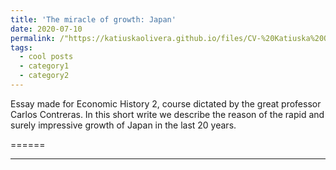 ```yaml
---
title: 'The miracle of growth: Japan'
date: 2020-07-10
permalink: /"https://katiuskaolivera.github.io/files/CV-%20Katiuska%20Olivera%20Quevedo.pdf"/
tags:
  - cool posts
  - category1
  - category2
---
```


Essay made for Economic History 2, course dictated by the great professor Carlos Contreras. In this short write we describe the reason of the rapid and surely impressive growth of Japan in the last 20 years.  

======

------
